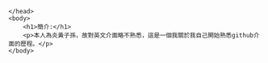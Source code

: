 <html>
    <head>

    </head>
    <body>
        <h1>簡介:</h1>
        <p>本人為炎黃子孫，故對英文介面略不熟悉，這是一個我關於我自己開始熟悉github介面的歷程。</p>
    </body>
</html>